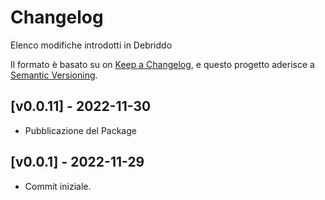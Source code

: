 # Changelog

Elenco modifiche introdotti in Debriddo

Il formato è basato su on [Keep a Changelog](https://keepachangelog.com/en/1.0.0/),
e questo progetto aderisce a [Semantic Versioning](https://semver.org/spec/v2.0.0.html).

## [v0.0.11] - 2022-11-30

- Pubblicazione del Package

## [v0.0.1] - 2022-11-29

- Commit iniziale.

